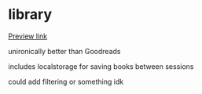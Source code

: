# library
[Preview link](https://domlong.github.io/library/)

unironically better than Goodreads

includes localstorage for saving books between sessions

could add filtering or something idk